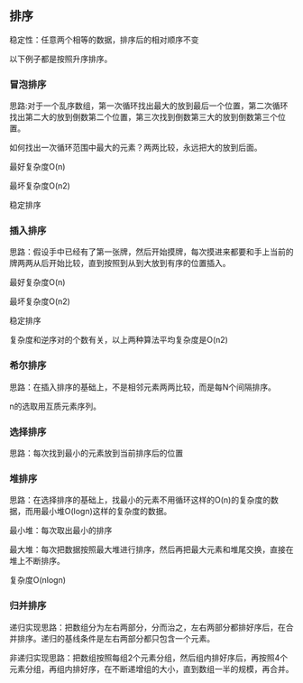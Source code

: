 ## 排序

稳定性：任意两个相等的数据，排序后的相对顺序不变

以下例子都是按照升序排序。

### 冒泡排序

思路:对于一个乱序数组，第一次循环找出最大的放到最后一个位置，第二次循环找出第二大的放到倒数第二个位置，第三次找到倒数第三大的放到倒数第三个位置。

如何找出一次循环范围中最大的元素？两两比较，永远把大的放到后面。

最好复杂度O(n)

最坏复杂度O(n2)

稳定排序


### 插入排序

思路：假设手中已经有了第一张牌，然后开始摸牌，每次摸进来都要和手上当前的牌两两从后开始比较，直到按照到从到大放到有序的位置插入。

最好复杂度O(n)

最坏复杂度O(n2)

稳定排序

复杂度和逆序对的个数有关，以上两种算法平均复杂度是O(n2)

### 希尔排序

思路：在插入排序的基础上，不是相邻元素两两比较，而是每N个间隔排序。

n的选取用互质元素序列。

### 选择排序

思路：每次找到最小的元素放到当前排序后的位置


### 堆排序
 
思路：在选择排序的基础上，找最小的元素不用循环这样的O(n)的复杂度的数据，而用最小堆O(logn)这样的复杂度的数据。

最小堆：每次取出最小的排序

最大堆：每次把数据按照最大堆进行排序，然后再把最大元素和堆尾交换，直接在堆上不断排序。

复杂度O(nlogn)

### 归并排序

递归实现思路：把数组分为左右两部分，分而治之，左右两部分都排好序后，在合并排序。递归的基线条件是左右两部分都只包含一个元素。

非递归实现思路：把数组按照每组2个元素分组，然后组内排好序后，再按照4个元素分组，再组内排好序，在不断递增组的大小，直到数组一半的规模，再合并。